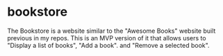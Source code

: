 # bookstore
The Bookstore is a website similar to the "Awesome Books" website built previous in my repos. This is an MVP version of it that allows users to "Display a list of books", "Add a book".  and "Remove a selected book".
